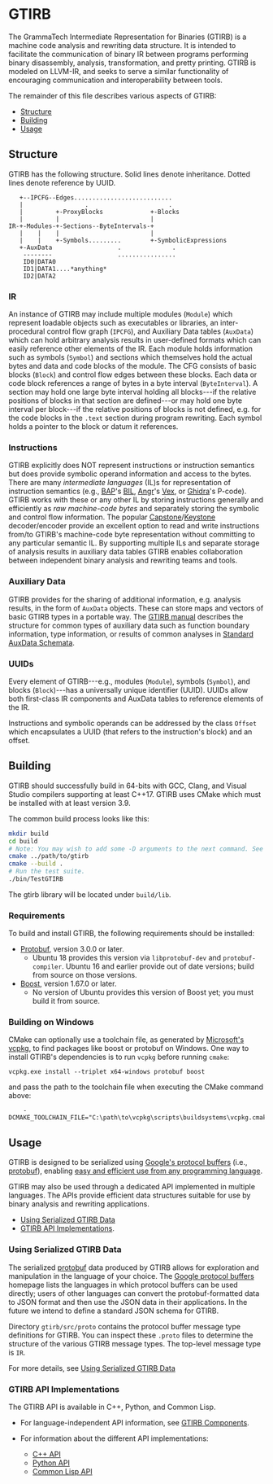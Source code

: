 GTIRB
=====

The GrammaTech Intermediate Representation for Binaries (GTIRB) is a
machine code analysis and rewriting data structure.  It is intended to
facilitate the communication of binary IR between programs performing
binary disassembly, analysis, transformation, and pretty printing.
GTIRB is modeled on LLVM-IR, and seeks to serve a similar
functionality of encouraging communication and interoperability
between tools.

The remainder of this file describes various aspects of GTIRB:
- [Structure](#structure)
- [Building](#building)
- [Usage](#usage)


## Structure

GTIRB has the following structure.  Solid lines denote inheritance.
Dotted lines denote reference by UUID.

       +--IPCFG--Edges...........................
       |                 .                      .
       |         +-ProxyBlocks             +-Blocks
       |         |                         |
    IR-+-Modules-+-Sections--ByteIntervals-+
       |    |    |                         |
       |    |    +-Symbols.........        +-SymbolicExpressions
       +-AuxData                  .              .
        --------                  ................
        ID0|DATA0
        ID1|DATA1....*anything*
        ID2|DATA2


### IR

An instance of GTIRB may include multiple modules (`Module`) which
represent loadable objects such as executables or libraries, an
inter-procedural control flow graph (`IPCFG`), and Auxiliary Data tables
(`AuxData`) which can hold arbitrary analysis results in user-defined
formats which can easily reference other elements of the IR.  Each
module holds information such as symbols (`Symbol`) and sections which
themselves hold the actual bytes and data and code blocks of the
module.  The CFG consists of basic blocks (`Block`) and control flow
edges between these blocks.  Each data or code block references a
range of bytes in a byte interval (`ByteInterval`).  A section may
hold one large byte interval holding all blocks---if the relative
positions of blocks in that section are defined---or may hold one byte
interval per block---if the relative positions of blocks is not
defined, e.g. for the code blocks in the `.text` section during
program rewriting.  Each symbol holds a pointer to the block or datum
it references.


### Instructions

GTIRB explicitly does NOT represent instructions or instruction
semantics but does provide symbolic operand information and access to
the bytes.  There are many *intermediate languages* (IL)s for
representation of instruction semantics (e.g.,
[BAP](https://github.com/BinaryAnalysisPlatform/bap)'s
[BIL](https://github.com/BinaryAnalysisPlatform/bil/releases/download/v0.1/bil.pdf),
[Angr](http://angr.io)'s [Vex](https://github.com/angr/pyvex), or
[Ghidra](https://www.nsa.gov/resources/everyone/ghidra/)'s P-code).
GTIRB works with these or any other IL by storing instructions
generally and efficiently as *raw machine-code bytes* and separately
storing the symbolic and control flow information.  The popular
[Capstone](https://www.capstone-engine.org)/[Keystone](https://www.keystone-engine.org)
decoder/encoder provide an excellent option to read and write
instructions from/to GTIRB's machine-code byte representation without
committing to any particular semantic IL.  By supporting multiple ILs
and separate storage of analysis results in auxiliary data tables
GTIRB enables collaboration between independent binary analysis and
rewriting teams and tools.


### Auxiliary Data

GTIRB provides for the sharing of additional information,
e.g. analysis results, in the form of `AuxData` objects.  These can
store maps and vectors of basic GTIRB types in a portable way. The
[GTIRB manual](https://grammatech.github.io/gtirb/) describes the
structure for common types of auxiliary data such as function boundary
information, type information, or results of common analyses in
[Standard AuxData Schemata](https://grammatech.github.io/gtirb/md__aux_data.html).


### UUIDs

Every element of GTIRB---e.g., modules (`Module`), symbols (`Symbol`),
and blocks (`Block`)---has a universally unique identifier (UUID).
UUIDs allow both first-class IR components and AuxData tables to
reference elements of the IR.

Instructions and symbolic operands can be addressed by the class
`Offset` which encapsulates a UUID (that refers to the instruction's
block) and an offset.


## Building

GTIRB should successfully build in 64-bits with GCC, Clang, and Visual
Studio compilers supporting at least C++17.  GTIRB uses CMake which
must be installed with at least version 3.9.

The common build process looks like this:
```sh
mkdir build
cd build
# Note: You may wish to add some -D arguments to the next command. See below.
cmake ../path/to/gtirb
cmake --build .
# Run the test suite.
./bin/TestGTIRB
```

The gtirb library will be located under `build/lib`.

### Requirements

To build and install GTIRB, the following requirements should be installed:

- [Protobuf](https://developers.google.com/protocol-buffers/), version 3.0.0 or later.
  - Ubuntu 18 provides this version via `libprotobuf-dev` and `protobuf-compiler`.
    Ubuntu 16 and earlier provide out of date versions;
    build from source on those versions.
- [Boost](https://www.boost.org/), version 1.67.0 or later.
  - No version of Ubuntu provides this version of Boost yet;
    you must build it from source.

### Building on Windows

CMake can optionally use a toolchain file, as generated by
[Microsoft's vcpkg](https://github.com/Microsoft/vcpkg), to find packages like
boost or protobuf on Windows. One way to install GTIRB's dependencies is to run
`vcpkg` before running `cmake`:

```
vcpkg.exe install --triplet x64-windows protobuf boost
```

and pass the path to the toolchain file when executing the CMake command above:

```
    -DCMAKE_TOOLCHAIN_FILE="C:\path\to\vcpkg\scripts\buildsystems\vcpkg.cmake"
```

## Usage

GTIRB is designed to be serialized using [Google's protocol
buffers](https://developers.google.com/protocol-buffers/) (i.e.,
[protobuf](https://github.com/google/protobuf/wiki)), enabling [easy
and efficient use from any programming language](#using-serialized-gtirb-data).

GTIRB may also be used through a dedicated API implemented in multiple
languages. The APIs provide efficient data structures suitable for use
by binary analysis and rewriting applications.

- [Using Serialized GTIRB Data](#using-serialized-gtirb-data)
- [GTIRB API Implementations](#gtirb-api-implementations).

### Using Serialized GTIRB Data

The serialized [protobuf](https://github.com/google/protobuf/wiki)
data produced by GTIRB allows for exploration and manipulation in the
language of your choice. The [Google protocol
buffers](https://developers.google.com/protocol-buffers/) homepage
lists the languages in which protocol buffers can be used directly;
users of other languages can convert the protobuf-formatted data to
JSON format and then use the JSON data in their applications. In the
future we intend to define a standard JSON schema for GTIRB.

Directory `gtirb/src/proto` contains the protocol buffer message type
definitions for GTIRB. You can inspect these `.proto` files to
determine the structure of the various GTIRB message types. The
top-level message type is `IR`.

For more details, see [Using Serialized GTIRB Data](PROTOBUF.md)


### GTIRB API Implementations

The GTIRB API is available in C++, Python, and Common Lisp.

- For language-independent API information, see [GTIRB Components](doc/general/ComponentsIndex.md).

- For information about the different API implementations:
  - [C++ API](doc/cpp/README.md)
  - [Python API](python/README.md)
  - [Common Lisp API](cl/README.md)


